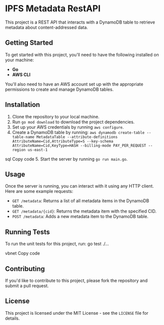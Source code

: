 # IPFS Metadata RestAPI

This project is a REST API that interacts with a DynamoDB table to retrieve metadata about content-addressed data.

## Getting Started

To get started with this project, you'll need to have the following installed on your machine:

- **Go**
- **AWS CLI**

You'll also need to have an AWS account set up with the appropriate permissions to create and manage DynamoDB tables.

## Installation

1. Clone the repository to your local machine.
2. Run `go mod download` to download the project dependencies.
3. Set up your AWS credentials by running `aws configure`.
4. Create a DynamoDB table by running:
   `aws dynamodb create-table --table-name MetadataTable --attribute-definitions AttributeName=Cid,AttributeType=S --key-schema AttributeName=Cid,KeyType=HASH --billing-mode PAY_PER_REQUEST --region us-east-1`

sql
Copy code 5. Start the server by running `go run main.go`.

## Usage

Once the server is running, you can interact with it using any HTTP client. Here are some example requests:

- `GET /metadata`: Returns a list of all metadata items in the DynamoDB table.
- `GET /metadata/{cid}`: Returns the metadata item with the specified CID.
- `POST /metadata`: Adds a new metadata item to the DynamoDB table.

## Running Tests

To run the unit tests for this project, run:
go test ./...

vbnet
Copy code

## Contributing

If you'd like to contribute to this project, please fork the repository and submit a pull request.

## License

This project is licensed under the MIT License - see the `LICENSE` file for details.

